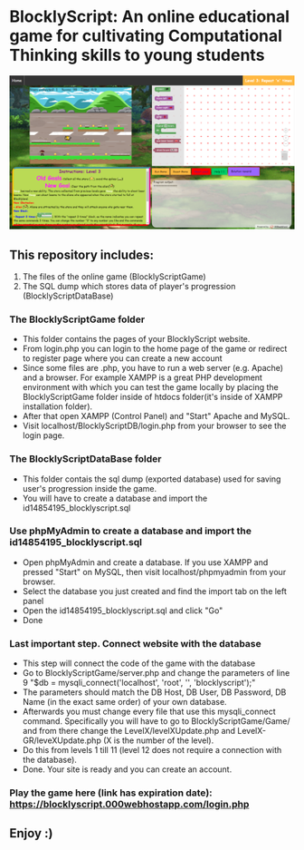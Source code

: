 # BlocklyScript: An online educational game for cultivating Computational Thinking skills to young students

![](BlocklyScriptGame/Game/assets/BlocklyGame.png)

## This repository includes:
1. The files of the online game (BlocklyScriptGame)
2. The SQL dump which stores data of player's progression (BlocklyScriptDataBase)

### The BlocklyScriptGame folder
* This folder contains the pages of your BlocklyScript website.
* From login.php you can login to the home page of the game or redirect to register page where you can create a new account
* Since some files are .php, you have to run a web server (e.g. Apache) and a browser. For example XAMPP is a great PHP development environment with which you can test the game locally by placing the BlocklyScriptGame folder inside of htdocs folder(it's inside of XAMPP installation folder).
* After that open XAMPP (Control Panel) and "Start" Apache and MySQL.
* Visit localhost/BlocklyScriptDB/login.php from your browser to see the login page.

### The BlocklyScriptDataBase folder
* This folder contais the sql dump (exported database) used for saving user's progression inside the game.
* You will have to create a database and import the id14854195_blocklyscript.sql

### Use phpMyAdmin to create a database and import the id14854195_blocklyscript.sql
* Open phpMyAdmin and create a database. If you use XAMPP and pressed "Start" on MySQL, then visit localhost/phpmyadmin from your browser.
* Select the database you just created and find the import tab on the left panel
* Open the id14854195_blocklyscript.sql and click "Go"
* Done

### Last important step. Connect website with the database
* This step will connect the code of the game with the database
* Go to BlocklyScriptGame/server.php and change the parameters of line 9 "$db = mysqli_connect('localhost', 'root', '', 'blocklyscript');"
* The parameters should match the DB Host, DB User, DB Password, DB Name (in the exact same order) of your own database.
* Afterwards you must change every file that use this mysqli_connect command. Specifically you will have to go to BlocklyScriptGame/Game/ and from there change the LevelX/levelXUpdate.php and LevelX-GR/leveXUpdate.php (X is the number of the level).
* Do this from levels 1 till 11 (level 12 does not require a connection with the database).
* Done. Your site is ready and you can create an account.

### Play the game here (link has expiration date): https://blocklyscript.000webhostapp.com/login.php

## Enjoy :)

